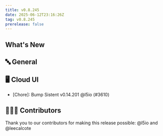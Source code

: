 ```yaml
---
title: v0.8.245
date: 2025-06-12T23:16:26Z
tag: v0.8.245
prerelease: false
---
```


## What's New
## 🔤 General
## 🖥 Cloud UI

- [Chore]: Bump Sistent v0.14.201 @l5io (#3610)

## 👨🏽‍💻 Contributors

Thank you to our contributors for making this release possible:
@l5io and @leecalcote

